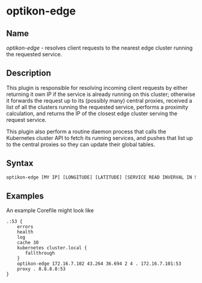 # optikon-edge

## Name

*optikon-edge* - resolves client requests to the nearest edge cluster running the requested service.

## Description

This plugin is responsible for resolving incoming client requests by either returning it own IP if the service is already running on this cluster; otherwise it forwards the request up to its (possibly many) central proxies, received a list of all the clusters running the requested service, performs a proximity calculation, and returns the IP of the closest edge cluster serving the request service.

This plugin also perform a routine daemon process that calls the Kubernetes cluster API to fetch its running services, and pushes that list up to the central proxies so they can update their global tables.

## Syntax

~~~ txt
optikon-edge [MY IP] [LONGITUDE] [LATITUDE] [SERVICE READ INVERVAL IN SECS] [SERVICE PUSH INTERVAL IN SECS] . [CENTRAL CLUSTER DNS ADDRESS]
~~~

## Examples

An example Corefile might look like

~~~ corefile
.:53 {
    errors
    health
    log
    cache 30
    kubernetes cluster.local {
       fallthrough
    }
    optikon-edge 172.16.7.102 43.264 36.694 2 4 . 172.16.7.101:53
    proxy . 8.8.8.8:53
}
~~~
